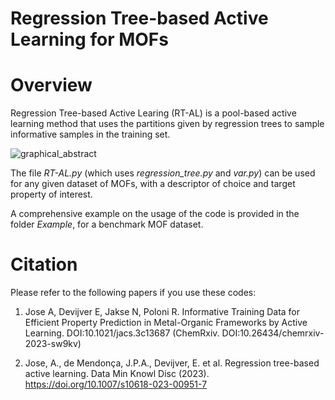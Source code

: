 # Regression Tree-based Active Learning for MOFs

# Overview

Regression Tree-based Active Learing (RT-AL) is a pool-based active learning method that uses the partitions given by regression trees to sample informative samples in the training set.

<p align="center">

  ![graphical_abstract](https://github.com/AshnaJose/Regression-Tree-based-Active-Learning-for-MOFs/assets/92301787/ce56f30a-8ddc-4a68-a8d3-932b2b77aa13)
  
</p>

The file *RT-AL.py* (which uses *regression_tree.py* and *var.py*) can be used for any given dataset of MOFs, with a descriptor of choice and target property of interest. 

A comprehensive example on the usage of the code is provided in the folder *Example*, for a benchmark MOF dataset.

# Citation

Please refer to the following papers if you use these codes:

1. Jose A, Devijver E, Jakse N, Poloni R. Informative Training Data for Efficient Property Prediction in Metal-Organic Frameworks by Active Learning. DOI:10.1021/jacs.3c13687 (ChemRxiv. DOI:10.26434/chemrxiv-2023-sw9kv)

2. Jose, A., de Mendonça, J.P.A., Devijver, E. et al. Regression tree-based active learning. Data Min Knowl Disc (2023). https://doi.org/10.1007/s10618-023-00951-7

